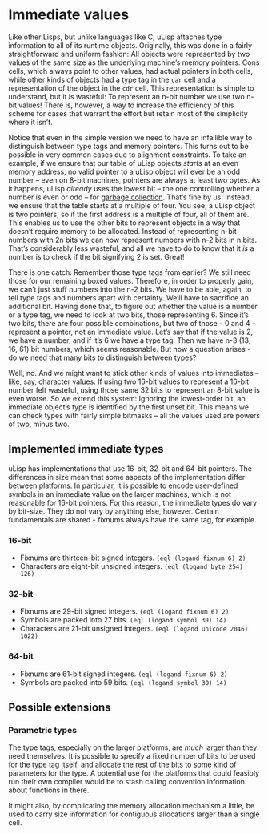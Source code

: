 # Immediate values

Like other Lisps, but unlike languages like C, uLisp attaches type information
to all of its runtime objects. Originally, this was done in a fairly
straightforward and uniform fashion: All objects were represented by two values
of the same size as the underlying machine’s memory pointers. Cons cells, which
always point to other values, had actual pointers in both cells, while other
kinds of objects had a type tag in the `car` cell and a representation of the
object in the `cdr` cell. This representation is simple to understand, but it is
wasteful: To represent an n-bit number we use two n-bit values! There is,
however, a way to increase the efficiency of this scheme for cases that warrant
the effort but retain most of the simplicity where it isn’t.

Notice that even in the simple version we need to have an infallible way to
distinguish between type tags and memory pointers. This turns out to be possible
in very common cases due to alignment constraints. To take an example, if we
ensure that our table of uLisp objects _starts_ at an even memory address, no
valid pointer to a uLisp object will ever be an odd number – even on 8-bit
machines, pointers are always at least two bytes. As it happens, uLisp _already_
uses the lowest bit – the one controlling whether a number is even or odd – for
[garbage collection](http://www.ulisp.com/show?1BD3). That’s fine by us:
Instead, we ensure that the table starts at a multiple of four. You see, a uLisp
object is two pointers, so if the first address is a multiple of four, all of
them are. This enables us to use the other bits to represent objects in a way
that doesn’t require memory to be allocated. Instead of representing n-bit
numbers with 2n bits we can now represent numbers with n-2 bits in n
bits. That’s considerably less wasteful, and all we have to do to know that it
_is_ a number is to check if the bit signifying 2 is set. Great!

There is one catch: Remember those type tags from earlier? We still need those
for our remaining boxed values. Therefore, in order to properly gain, we can’t
just stuff numbers into the n-2 bits. We have to be able, again, to tell type
tags and numbers apart with certainty. We’ll have to sacrifice an additional
bit. Having done that, to figure out whether the value is a number or a type
tag, we need to look at two bits, those representing 6. Since it’s two bits,
there are four possible combinations, but two of those – 0 and 4 – represent a
pointer, not an immediate value. Let’s say that if the value is 2, we have a
number, and if it’s 6 we have a type tag. Then we have n-3 (13, 16, 61) bit
numbers, which seems reasonable. But now a question arises - do we need that
many bits to distinguish between types?

Well, no. And we might want to stick other kinds of values into immediates –
like, say, character values. If using two 16-bit values to represent a 16-bit
number felt wasteful, using those same 32 bits to represent an 8-bit value is
even worse. So we extend this system: Ignoring the lowest-order bit, an
immediate object’s type is identified by the first unset bit. This means we can
check types with fairly simple bitmasks – all the values used are powers of two,
minus two.

## Implemented immediate types

uLisp has implementations that use 16-bit, 32-bit and 64-bit pointers. The
differences in size mean that some aspects of the implementation differ between
platforms. In particular, it is possible to encode user-defined symbols in an
immediate value on the larger machines, which is not reasonable for 16-bit
pointers. For this reason, the immediate types do vary by bit-size. They do not
vary by anything else, however. Certain fundamentals are shared - fixnums always
have the same tag, for example.

### 16-bit

- Fixnums are thirteen-bit signed integers. `(eql (logand fixnum 6) 2)`
- Characters are eight-bit unsigned integers. `(eql (logand byte 254) 126)`

### 32-bit

- Fixnums are 29-bit signed integers. `(eql (logand fixnum 6) 2)`
- Symbols are packed into 27 bits. `(eql (logand symbol 30) 14)`
- Characters are 21-bit unsigned integers. `(eql (logand unicode 2046) 1022)`

### 64-bit

- Fixnums are 61-bit signed integers. `(eql (logand fixnum 6) 2)`
- Symbols are packed into 59 bits. `(eql (logand symbol 30) 14)`

## Possible extensions

### Parametric types

The type tags, especially on the larger platforms, are _much_ larger than they
need themselves. It is possible to specify a fixed number of bits to be used for
the type tag itself, and allocate the rest of the bits to some kind of
parameters for the type. A potential use for the platforms that could feasibly
run their own compiler would be to stash calling convention information about
functions in there.

It might also, by complicating the memory allocation mechanism a little, be used
to carry size information for contiguous allocations larger than a single cell.
